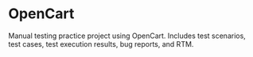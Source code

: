 # OpenCart
Manual testing practice project using OpenCart. Includes test scenarios, test cases, test execution results, bug reports, and RTM.
